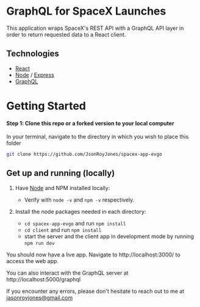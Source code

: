 # GraphQL for SpaceX Launches

This application wraps SpaceX's REST API with a GraphQL API layer in order to return requested data to a React client.

## Technologies

- [React](https://reactjs.org/docs/getting-started.html)
- [Node](https://nodejs.org/en/) / [Express](https://expressjs.com/en/starter/installing.html)
- [GraphQL](https://www.howtographql.com/graphql-js/1-getting-started/)

# Getting Started

#### Step 1: Clone this repo or a forked version to your local computer

In your terminal, navigate to the directory in which you wish to place this folder

```bash
git clone https://github.com/JsonRoyJones/spacex-app-evgo
```

## Get up and running (locally)

1. Have [Node](https://nodejs.org/en/download/) and NPM installed locally:

   - Verify with `node -v` and `npm -v` respectively.

1. Install the node packages needed in each directory:

   - `cd spacex-app-evgo` and run `npm install`
   - `cd client` and run `npm install`
   - start the server and the client app in development mode by running `npm run dev`

You should now have a live app. Navigate to http://localhost:3000/ to access the web app.

You can also interact with the GraphQL server at http://localhost:5000/graphql

If you encounter any errors, please don't hesitate to reach out to me at jasonroyjones@gmail.com
